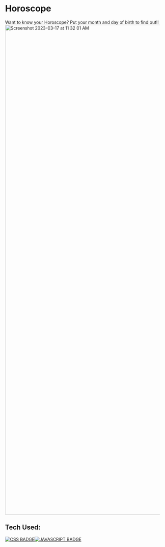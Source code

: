 # Horoscope
<p> Want to know your Horoscope? Put your month and day of birth to find out!!
<img width="1593" alt="Screenshot 2023-03-17 at 11 32 01 AM" src="https://user-images.githubusercontent.com/126508117/226955662-8414c09e-a20c-4833-9d3b-f2b5b9c584f1.png">
<h2> Tech Used: </h2>
<a<imgsrc="https://camo.githubusercontent.com/5a9c6ef21af0bbe2d7ee65e21f65e86f93f0ae4b4304230e5ec919c4f344c519/68747470733a2f2f696d672e736869656c64732e696f2f7374617469632f76313f6c6162656c3d253743266d6573736167653d48544d4c3526636f6c6f723d323335353566267374796c653d706c6173746963266c6f676f3d68746d6c35" alt="HTML5 BADGE" data-canonical-src="https://img.shields.io/static/v1?label=%7C&amp;message=HTML5&amp;color=23555f&amp;style=plastic&amp;logo=html5" style="max-width: 100%;"></a><a target="_blank" rel="noopener noreferrer nofollow" href="https://camo.githubusercontent.com/a69e87a7c7c0438ee252aa9d83fb6fecedfa5b64f48e7cde9b7fea88d1afdb08/68747470733a2f2f696d672e736869656c64732e696f2f7374617469632f76313f6c6162656c3d253743266d6573736167653d4353533326636f6c6f723d323835663635267374796c653d706c6173746963266c6f676f3d63737333"><img src="https://camo.githubusercontent.com/a69e87a7c7c0438ee252aa9d83fb6fecedfa5b64f48e7cde9b7fea88d1afdb08/68747470733a2f2f696d672e736869656c64732e696f2f7374617469632f76313f6c6162656c3d253743266d6573736167653d4353533326636f6c6f723d323835663635267374796c653d706c6173746963266c6f676f3d63737333" alt="CSS BADGE" data-canonical-src="https://img.shields.io/static/v1?label=%7C&amp;message=CSS3&amp;color=285f65&amp;style=plastic&amp;logo=css3" style="max-width: 100%;"></a><a target="_blank" rel="noopener noreferrer nofollow" href="https://camo.githubusercontent.com/64460348d01584c82adeff4404a896536d8cef9ab0c746a762f3bc7b53bcb2b6/68747470733a2f2f696d672e736869656c64732e696f2f7374617469632f76313f6c6162656c3d253743266d6573736167653d4a41564153435249505426636f6c6f723d336337663564267374796c653d706c6173746963266c6f676f3d6a617661736372697074"><img src="https://camo.githubusercontent.com/64460348d01584c82adeff4404a896536d8cef9ab0c746a762f3bc7b53bcb2b6/68747470733a2f2f696d672e736869656c64732e696f2f7374617469632f76313f6c6162656c3d253743266d6573736167653d4a41564153435249505426636f6c6f723d336337663564267374796c653d706c6173746963266c6f676f3d6a617661736372697074" alt="JAVASCRIPT BADGE" data-canonical-src="https://img.shields.io/static/v1?label=%7C&amp;message=JAVASCRIPT&amp;color=3c7f5d&amp;style=plastic&amp;logo=javascript" style="max-width: 100%;"></a>
